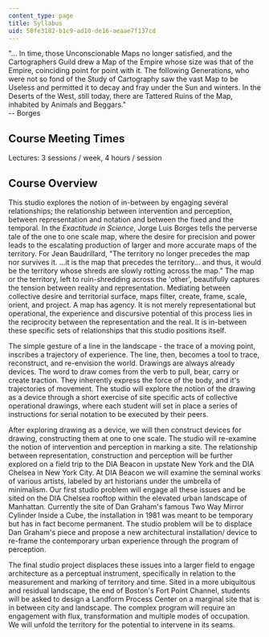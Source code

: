 ```yaml
---
content_type: page
title: Syllabus
uid: 50fe3182-b1c9-ad10-de16-aeaae7f137cd
---
```


"... In time, those Unconscionable Maps no longer satisfied, and the Cartographers Guild drew a Map of the Empire whose size was that of the Empire, coinciding point for point with it. The following Generations, who were not so fond of the Study of Cartography saw the vast Map to be Useless and permitted it to decay and fray under the Sun and winters. In the Deserts of the West, still today, there are Tattered Ruins of the Map, inhabited by Animals and Beggars."  
\-- Borges

Course Meeting Times
--------------------

Lectures: 3 sessions / week, 4 hours / session

Course Overview
---------------

This studio explores the notion of in-between by engaging several relationships; the relationship between intervention and perception, between representation and notation and between the fixed and the temporal. In the _Exactitude in Science_, Jorge Luis Borges tells the perverse tale of the one to one scale map, where the desire for precision and power leads to the escalating production of larger and more accurate maps of the territory. For Jean Baudrillard, "The territory no longer precedes the map nor survives it. …it is the map that precedes the territory... and thus, it would be the territory whose shreds are slowly rotting across the map." The map or the territory, left to ruin-shredding across the 'other', beautifully captures the tension between reality and representation. Mediating between collective desire and territorial surface, maps filter, create, frame, scale, orient, and project. A map has agency. It is not merely representational but operational, the experience and discursive potential of this process lies in the reciprocity between the representation and the real. It is in-between these specific sets of relationships that this studio positions itself.

The simple gesture of a line in the landscape - the trace of a moving point, inscribes a trajectory of experience. The line, then, becomes a tool to trace, reconstruct, and re-envision the world. Drawings are always already devices. The word to draw comes from the verb to pull, bear, carry or create traction. They inherently express the force of the body, and it's trajectories of movement. The studio will explore the notion of the drawing as a device through a short exercise of site specific acts of collective operational drawings, where each student will set in place a series of instructions for serial notation to be executed by their peers.

After exploring drawing as a device, we will then construct devices for drawing, constructing them at one to one scale. The studio will re-examine the notion of intervention and perception in marking a site. The relationship between representation, construction and perception will be further explored on a field trip to the DIA Beacon in upstate New York and the DIA Chelsea in New York City. At DIA Beacon we will examine the seminal works of various artists, labeled by art historians under the umbrella of minimalism. Our first studio problem will engage all these issues and be sited on the DIA Chelsea rooftop within the elevated urban landscape of Manhattan. Currently the site of Dan Graham's famous Two Way Mirror Cylinder Inside a Cube, the installation in 1981 was meant to be temporary but has in fact become permanent. The studio problem will be to displace Dan Graham's piece and propose a new architectural installation/ device to re-frame the contemporary urban experience through the program of perception.

The final studio project displaces these issues into a larger field to engage architecture as a perceptual instrument, specifically in relation to the measurement and marking of territory and time. Sited in a more ubiquitous and residual landscape, the end of Boston's Fort Point Channel, students will be asked to design a Landform Process Center on a marginal site that is in between city and landscape. The complex program will require an engagement with flux, transformation and multiple modes of occupation. We will unfold the territory for the potential to intervene in its seams.